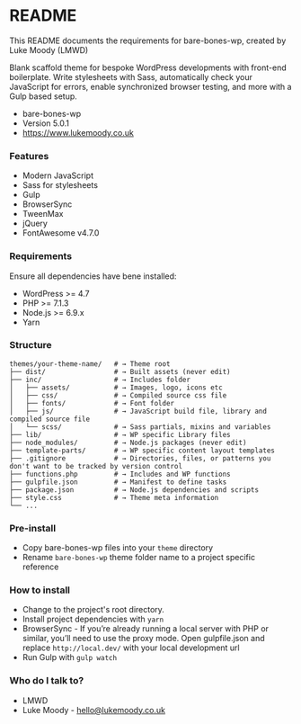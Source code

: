 # README #

This README documents the requirements for bare-bones-wp, created by Luke Moody (LMWD)

Blank scaffold theme for bespoke WordPress developments with front-end boilerplate. Write stylesheets with Sass, automatically check your JavaScript for errors, enable synchronized browser testing, and more with a Gulp based setup.

* bare-bones-wp
* Version 5.0.1
* https://www.lukemoody.co.uk

### Features ###

* Modern JavaScript
* Sass for stylesheets
* Gulp
* BrowserSync
* TweenMax
* jQuery
* FontAwesome v4.7.0

### Requirements ###

Ensure all dependencies have bene installed:

* WordPress >= 4.7
* PHP >= 7.1.3
* Node.js >= 6.9.x
* Yarn

### Structure ###

```shell
themes/your-theme-name/   # → Theme root
├── dist/                 # → Built assets (never edit)
├── inc/                  # → Includes folder
│   ├── assets/           # → Images, logo, icons etc
│   ├── css/              # → Compiled source css file
│   ├── fonts/            # → Font folder
│   ├── js/               # → JavaScript build file, library and compiled source file
│   └── scss/             # → Sass partials, mixins and variables
├── lib/                  # → WP specific Library files
├── node_modules/         # → Node.js packages (never edit)
├── template-parts/       # → WP specific content layout templates
├── .gitignore            # → Directories, files, or patterns you don't want to be tracked by version control
├── functions.php         # → Includes and WP functions
├── gulpfile.json         # → Manifest to define tasks
├── package.json          # → Node.js dependencies and scripts
├── style.css             # → Theme meta information
└── ...
```

### Pre-install ###

* Copy bare-bones-wp files into your `theme` directory
* Rename `bare-bones-wp` theme folder name to a project specific reference

### How to install ###

* Change to the project's root directory.
* Install project dependencies with `yarn`
* BrowserSync - If you’re already running a local server with PHP or similar, you’ll need to use the proxy mode. Open gulpfile.json and replace `http://local.dev/` with your local development url
* Run Gulp with `gulp watch`

### Who do I talk to? ###

* LMWD
* Luke Moody - hello@lukemoody.co.uk
